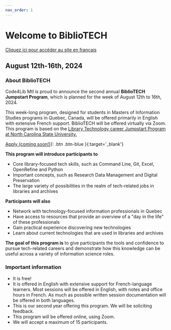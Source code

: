 ```yaml
---
nav_order: 1
---
```


# Welcome to BiblioTECH
[Cliquez ici pour accéder au site en français](https://code4libmontreal.github.io/Programme-BiblioTECH/) <br>
## August 12th-16th, 2024
### About BiblioTECH

Code4Lib Mtl is proud to announce the second annual **BiblioTECH Jumpstart Program**, which is planned for the week of August 12th to 16th, 2024.  

This week-long program, designed for students in Masters of Information Studies programs in Quebec, Canada, will be offered primarily in English with extensive French support. BiblioTECH will be offered virtually via Zoom. 
This program is based on the [Library Technology career Jumpstart Program at North Carolina State University.](https://www.lib.ncsu.edu/jumpstart)

[Apply (coming soon!)](){: .btn .btn-blue }{:target='_blank'}

**This program will introduce participants to**
* Core library-focused tech skills, such as Command Line, Git, Excel, OpenRefine and Python
* Important concepts, such as Research Data Management and Digital Preservation
* The large variety of possibilities in the realm of tech-related jobs in libraries and archives

**Participants will also**
* Network with technology-focused information professionals in Quebec
* Have access to resources that provide an overview of a "day in the life" of these professionals
* Gain practical experience discovering new technologies
* Learn about current technologies that are used in libraries and archives

**The goal of this program is** to give participants the tools and confidence to pursue tech-related careers and demonstrate how this knowledge can be useful across a variety of information science roles.

### Important information
* It is free!
* It is offered in English with extensive support for French-language learners. Most sessions will be offered in English, with notes and office hours in French. As much as possible written session documentation will be offered in both languages. 
* This is our second year offering this program. We will be soliciting feedback.
* This program will be offered online, using Zoom.
* We will accept a maximum of 15 participants.

